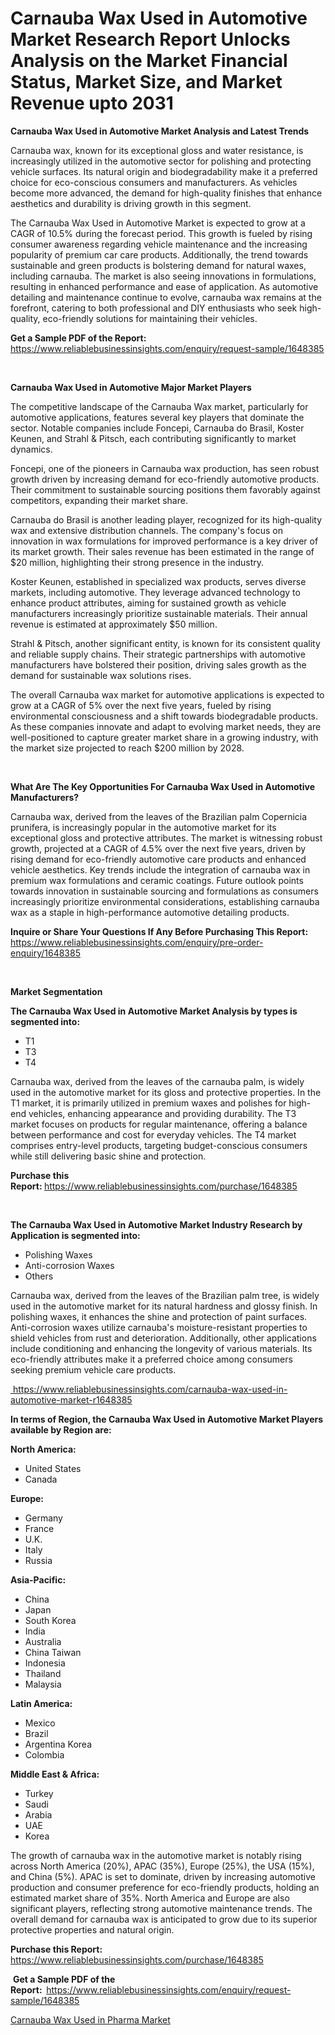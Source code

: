 <p><h1>Carnauba Wax Used in Automotive Market Research Report Unlocks Analysis on the Market Financial Status, Market Size, and Market Revenue upto 2031</h1></p><p><strong>Carnauba Wax Used in Automotive Market Analysis and Latest Trends</strong></p>
<p><p>Carnauba wax, known for its exceptional gloss and water resistance, is increasingly utilized in the automotive sector for polishing and protecting vehicle surfaces. Its natural origin and biodegradability make it a preferred choice for eco-conscious consumers and manufacturers. As vehicles become more advanced, the demand for high-quality finishes that enhance aesthetics and durability is driving growth in this segment.</p><p>The Carnauba Wax Used in Automotive Market is expected to grow at a CAGR of 10.5% during the forecast period. This growth is fueled by rising consumer awareness regarding vehicle maintenance and the increasing popularity of premium car care products. Additionally, the trend towards sustainable and green products is bolstering demand for natural waxes, including carnauba. The market is also seeing innovations in formulations, resulting in enhanced performance and ease of application. As automotive detailing and maintenance continue to evolve, carnauba wax remains at the forefront, catering to both professional and DIY enthusiasts who seek high-quality, eco-friendly solutions for maintaining their vehicles.</p></p>
<p><strong>Get a Sample PDF of the Report:&nbsp;</strong> <a href="https://www.reliablebusinessinsights.com/enquiry/request-sample/1648385?utm_campaign=1091&utm_medium=2&utm_source=Github&utm_content=ia&utm_term=29122024&utm_id=carnauba-wax-used-in-automotive">https://www.reliablebusinessinsights.com/enquiry/request-sample/1648385</a></p>
<p>&nbsp;</p>
<p><strong>Carnauba Wax Used in Automotive Major Market Players</strong></p>
<p><p>The competitive landscape of the Carnauba Wax market, particularly for automotive applications, features several key players that dominate the sector. Notable companies include Foncepi, Carnauba do Brasil, Koster Keunen, and Strahl & Pitsch, each contributing significantly to market dynamics.</p><p>Foncepi, one of the pioneers in Carnauba wax production, has seen robust growth driven by increasing demand for eco-friendly automotive products. Their commitment to sustainable sourcing positions them favorably against competitors, expanding their market share.</p><p>Carnauba do Brasil is another leading player, recognized for its high-quality wax and extensive distribution channels. The company's focus on innovation in wax formulations for improved performance is a key driver of its market growth. Their sales revenue has been estimated in the range of $20 million, highlighting their strong presence in the industry.</p><p>Koster Keunen, established in specialized wax products, serves diverse markets, including automotive. They leverage advanced technology to enhance product attributes, aiming for sustained growth as vehicle manufacturers increasingly prioritize sustainable materials. Their annual revenue is estimated at approximately $50 million.</p><p>Strahl & Pitsch, another significant entity, is known for its consistent quality and reliable supply chains. Their strategic partnerships with automotive manufacturers have bolstered their position, driving sales growth as the demand for sustainable wax solutions rises.</p><p>The overall Carnauba wax market for automotive applications is expected to grow at a CAGR of 5% over the next five years, fueled by rising environmental consciousness and a shift towards biodegradable products. As these companies innovate and adapt to evolving market needs, they are well-positioned to capture greater market share in a growing industry, with the market size projected to reach $200 million by 2028.</p></p>
<p>&nbsp;</p>
<p><strong>What Are The Key Opportunities For Carnauba Wax Used in Automotive Manufacturers?</strong></p>
<p><p>Carnauba wax, derived from the leaves of the Brazilian palm Copernicia prunifera, is increasingly popular in the automotive market for its exceptional gloss and protective attributes. The market is witnessing robust growth, projected at a CAGR of 4.5% over the next five years, driven by rising demand for eco-friendly automotive care products and enhanced vehicle aesthetics. Key trends include the integration of carnauba wax in premium wax formulations and ceramic coatings. Future outlook points towards innovation in sustainable sourcing and formulations as consumers increasingly prioritize environmental considerations, establishing carnauba wax as a staple in high-performance automotive detailing products.</p></p>
<p><strong>Inquire or Share Your Questions If Any Before Purchasing This Report:</strong> <a href="https://www.reliablebusinessinsights.com/enquiry/pre-order-enquiry/1648385?utm_campaign=1091&utm_medium=2&utm_source=Github&utm_content=ia&utm_term=29122024&utm_id=carnauba-wax-used-in-automotive">https://www.reliablebusinessinsights.com/enquiry/pre-order-enquiry/1648385</a></p>
<p>&nbsp;</p>
<p><strong>Market Segmentation</strong></p>
<p><strong>The Carnauba Wax Used in Automotive Market Analysis by types is segmented into:</strong></p>
<p><ul><li>T1</li><li>T3</li><li>T4</li></ul></p>
<p><p>Carnauba wax, derived from the leaves of the carnauba palm, is widely used in the automotive market for its gloss and protective properties. In the T1 market, it is primarily utilized in premium waxes and polishes for high-end vehicles, enhancing appearance and providing durability. The T3 market focuses on products for regular maintenance, offering a balance between performance and cost for everyday vehicles. The T4 market comprises entry-level products, targeting budget-conscious consumers while still delivering basic shine and protection.</p></p>
<p><strong>Purchase this Report:&nbsp;</strong><a href="https://www.reliablebusinessinsights.com/purchase/1648385?utm_campaign=1091&utm_medium=2&utm_source=Github&utm_content=ia&utm_term=29122024&utm_id=carnauba-wax-used-in-automotive">https://www.reliablebusinessinsights.com/purchase/1648385</a></p>
<p>&nbsp;</p>
<p><strong>The Carnauba Wax Used in Automotive Market Industry Research by Application is segmented into:</strong></p>
<p><ul><li>Polishing Waxes</li><li>Anti-corrosion Waxes</li><li>Others</li></ul></p>
<p><p>Carnauba wax, derived from the leaves of the Brazilian palm tree, is widely used in the automotive market for its natural hardness and glossy finish. In polishing waxes, it enhances the shine and protection of paint surfaces. Anti-corrosion waxes utilize carnauba's moisture-resistant properties to shield vehicles from rust and deterioration. Additionally, other applications include conditioning and enhancing the longevity of various materials. Its eco-friendly attributes make it a preferred choice among consumers seeking premium vehicle care products.</p></p>
<p><a href="https://www.reliablebusinessinsights.com/carnauba-wax-used-in-automotive-market-r1648385?utm_campaign=1091&utm_medium=2&utm_source=Github&utm_content=ia&utm_term=29122024&utm_id=carnauba-wax-used-in-automotive">&nbsp;https://www.reliablebusinessinsights.com/carnauba-wax-used-in-automotive-market-r1648385</a></p>
<p><strong>In terms of Region, the Carnauba Wax Used in Automotive Market Players available by Region are:</strong></p>
<p>
    <p> <strong> North America: </strong>
        <ul>
            <li>United States</li>
            <li>Canada</li>
        </ul>
        </p> 
    <p> <strong> Europe: </strong>
        <ul>
            <li>Germany</li>
            <li>France</li>
            <li>U.K.</li>
            <li>Italy</li>
            <li>Russia</li>
        </ul>
        </p> 
    <p> <strong> Asia-Pacific: </strong>
        <ul>
            <li>China</li>
            <li>Japan</li>
            <li>South Korea</li>
            <li>India</li>
            <li>Australia</li>
            <li>China Taiwan</li>
            <li>Indonesia</li>
            <li>Thailand</li>
            <li>Malaysia</li>
        </ul>
        </p> 
    <p> <strong> Latin America: </strong>
        <ul>
            <li>Mexico</li>
            <li>Brazil</li>
            <li>Argentina Korea</li>
            <li>Colombia</li>
        </ul>
        </p> 
    <p> <strong> Middle East & Africa: </strong>
        <ul>
            <li>Turkey</li>
            <li>Saudi</li>
            <li>Arabia</li>
            <li>UAE</li>
            <li>Korea</li>
        </ul>
    </p>
    </p>
<p><p>The growth of carnauba wax in the automotive market is notably rising across North America (20%), APAC (35%), Europe (25%), the USA (15%), and China (5%). APAC is set to dominate, driven by increasing automotive production and consumer preference for eco-friendly products, holding an estimated market share of 35%. North America and Europe are also significant players, reflecting strong automotive maintenance trends. The overall demand for carnauba wax is anticipated to grow due to its superior protective properties and natural origin.</p></p>
<p><strong>Purchase this Report: </strong><a href="https://www.reliablebusinessinsights.com/purchase/1648385?utm_campaign=1091&utm_medium=2&utm_source=Github&utm_content=ia&utm_term=29122024&utm_id=carnauba-wax-used-in-automotive">https://www.reliablebusinessinsights.com/purchase/1648385</a></p>
<p>&nbsp;<strong>Get a Sample PDF of the Report:&nbsp;&nbsp;</strong><a href="https://www.reliablebusinessinsights.com/enquiry/request-sample/1648385?utm_campaign=1091&utm_medium=2&utm_source=Github&utm_content=ia&utm_term=29122024&utm_id=carnauba-wax-used-in-automotive">https://www.reliablebusinessinsights.com/enquiry/request-sample/1648385</a></p>
<p><strong></strong></p>
<p><p><a href="https://github.com/raffadongraffadong/Market-Research-Report-List-1/blob/main/carnauba-wax-used-in-pharma-market.md?utm_campaign=1091&utm_medium=2&utm_source=Github&utm_content=ia&utm_term=29122024&utm_id=carnauba-wax-used-in-automotive">Carnauba Wax Used in Pharma Market</a></p></p>